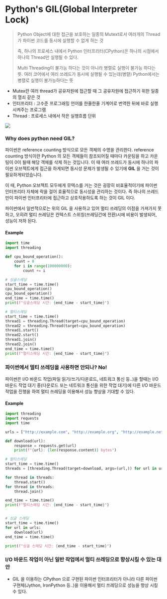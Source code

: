 # Python's GIL(Global Interpreter Lock)

> Python Object에 대한 접근을 보호하는 일종의 Mutext로서 여러개의 Thread가 파이썬 코드를 동시에 실행할 수 없게 하는 것
>
> 즉, 하나의 프로세스 내에서 Python 인터프리터(CPython)은 하나의 시점에서 하나의 Thread만 실행될 수 있다.
>
> Multi Threading이 불가능 하다는 것이 아니라 병렬로 실행이 불가능 하다는 뜻. 여러 코어에서 여러 쓰레드가 동시에 실행될 수 있는데(병렬) Python에서는 병렬로 실행이 불가능하다는 뜻

* Mutex란 여러 thread가 공유자원에 접근할 때 그 공유자원에 접근하기 위한 일종의 열쇠 같은 것
* 인터프리터 : 고수준 프로그래밍 언어를 한줄한줄 기계어로 번역한 뒤에 바로 실행 시켜주는 프로그램
* Thread : 프로세스 내에서 작은 실행흐름 단위



![](https://img1.daumcdn.net/thumb/R1280x0/?scode=mtistory2\&fname=https%3A%2F%2Fblog.kakaocdn.net%2Fdn%2FG0yFa%2Fbtq8KR1x1uD%2FVEj2oyOxwS1146fCrtqB7k%2Fimg.png)



### Why does python need GIL?

파이썬은 reference counting 방식으로 모든 객체의 수명을 관리한다. reference counting 방식이란 Python 의 모든 객체들이 참조되어질 때마다 카운팅을 하고 카운팅이 0이 될때 해당 객체를 삭제 하는 것입니다. 이 때 여러 쓰레드가 동시에 하나의 파이썬 오브젝트에게 접근을 하게되면 동시성 문제가 발생될 수 있기에 **GIL** 을 거는 것이 필요하게되었습니다.



이 때, Python 오브젝트 모두에게 뮤텍스를 거는 것은 굉장히 비효율적이기에 파이썬 인터프리터 자체에 락을 걸어 효율적으로 동시성을 관리하는 것이다. 즉 하나의 쓰레드만이 파이썬 인터프리터에 접근하고 상호작용하도록 하는 것이 GIL 이다.





파이썬에서 일반적으로는 위의 GIL 을 사용하고 있어 멀티 쓰레딩의 이점을 가져가지 못하고, 오히려 멀티 쓰레딩은 컨텍스트 스위칭(쓰레딩간에 전환)시에 비용이 발생되어, 성능이 저하 된다.



#### Example

```python
import time
import threading

def cpu_bound_operation():
    count = 0
    for i in range(100000000):
        count += i

# 싱글스레딩
start_time = time.time()
cpu_bound_operation()
cpu_bound_operation()
end_time = time.time()
print(f"싱글스레딩 시간: {end_time - start_time}")

# 멀티스레딩
start_time = time.time()
thread1 = threading.Thread(target=cpu_bound_operation)
thread2 = threading.Thread(target=cpu_bound_operation)
thread1.start()
thread2.start()
thread1.join()
thread2.join()
end_time = time.time()
print(f"멀티스레딩 시간: {end_time - start_time}")

```



### 파이썬에서 멀티 쓰레딩을 사용하면 안되나? No!

파이썬은 I/O 바운드 작업(파일 읽기/쓰기/다운로드, 네트워크 통신 등..)을 할때는 I/O 바운드 작업 대기 중(다운로드 또는 네트워크 통신을 위한 작업 대기)에 다른 I/O 바운드 작업을 진행을 하여 멀티 쓰레딩을 이용해서 성능 향상을 기대할 수 있다.



#### Example

```python
import threading
import requests
import time

urls = ["http://example.com", "http://example.org", "http://example.net"]

def download(url):
    response = requests.get(url)
    print(f"{url}: {len(response.content)} bytes")

# 멀티스레딩
start_time = time.time()
threads = [threading.Thread(target=download, args=(url,)) for url in urls]

for thread in threads:
    thread.start()
for thread in threads:
    thread.join()

end_time = time.time()
print(f"멀티스레딩 시간: {end_time - start_time}")


# 싱글 스레딩
start_time = time.time()
for url in urls:
    download(url)
end_time = time.time()

print(f"싱글 스레딩 시간: {end_time - start_time}")

```



### I/O 바운드 작업이 아닌 일반 작업에서 멀티 쓰레딩으로 향상시킬 수 있는 대안

* GIL 을 이용하는 CPython 으로 구현된 파이썬 인터프리터가 아니라 다른 파이썬 구현체(Jython, IronPython 등..)을 이용해서 멀티 쓰레딩으로 성능을 향상 시킬 수 있다.



